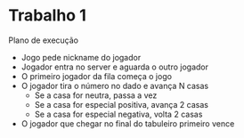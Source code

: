 # Trabalho 1

Plano de execução
- Jogo pede nickname do jogador
- Jogador entra no server e aguarda o outro jogador
- O primeiro jogador da fila começa o jogo
- O jogador tira o número no dado e avança N casas
    - Se a casa for neutra, passa a vez
    - Se a casa for especial positiva, avança 2 casas
    - Se a casa for especial negativa, volta 2 casas
- O jogador que chegar no final do tabuleiro primeiro vence